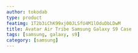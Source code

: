 ```yaml
---
author: tokodab
type: product
featimg: 1T2b3iChK99xj00JLSfU4M1lOduDbLDwM
title: Avatar Air Tribe Samsung Galaxy S9 Case
tags: [samsung, galaxy, s9]
category: [samsung]
---
```

